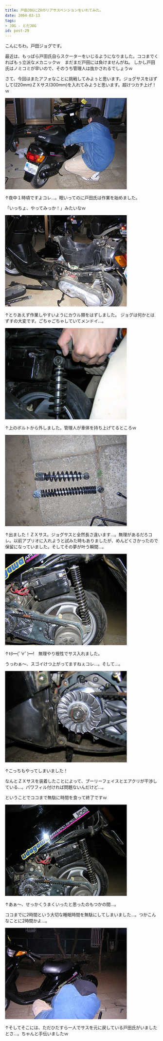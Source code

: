 ```yaml
---
title: 戸田JOGにZXのリアサスペンションをいれてみた。
date: 2004-03-13
tags:
- JOG - とだJOG
id: post-29
---
```



<p class="sentence">こんにちわ。戸田ジョグです。</p>
<p class="sentence">最近は、もっぱら戸田氏自らスクーターをいじるようになりました。ココまでくればもぅ立派なメカニックｗ　まだまだ戸田には負けませんがね。 しかし戸田氏はノミコミが早いので、そのうち管理人は抜かされるでしょうｗ</p>
<p class="sentence spacing10">さて、今回はまたアフォなことに挑戦してみよぅと思います。ジョグサスをはずして(220mm)ＺＸサス(300mm)を入れてみようと思います。超けつカチ上げ！ｗ</p>
<div class="center spacing"><img src="/photo/diary/2004.03.13_zx1.jpg" alt=""></div>
<p class="sentence">↑夜中１時頃ですよコレ...。眠いってのに戸田氏は作業を始めました。</p>
<p class="sentence spacing10">「いっちょ、やってみっか！」みたいなｗ</p>
<div class="center spacing"><img src="/photo/diary/2004.03.13_zx2.jpg" alt=""></div>
<p class="sentence spacing10">↑とりあえず作業しやすいようにカウル類をはずしました。 ジョグは何かとはずすの大変です。ごちゃごちゃしていてメンドイ...。</p>
<div class="center spacing"><img src="/photo/diary/2004.03.13_zx3.jpg" alt=""></div>
<p class="sentence spacing10">↑上のボルトから外しました。管理人が車体を持ち上げてるところｗ</p>
<div class="center spacing"><img src="/photo/diary/2004.03.13_zx4.jpg" alt=""></div>
<p class="sentence spacing10">↑出ました！ＺＸサス。ジョグサスと全然長さ違います...。無理があるだろコレ。以前アプリオに入れようと試みた時もありましたが、めんどくさかったので保留になっていました。そしてその夢が叶う瞬間...。</p>
<div class="center spacing"><img src="/photo/diary/2004.03.13_zx5.jpg" alt=""></div>
<p class="sentence">↑ｷﾀ━(ﾟ∀ﾟ)━!　無理やり根性でサス入れました。</p>
<p class="sentence spacing10">うっわぁ～、スゴイけつ上がってますねぇコレ...。そして...。</p>
<div class="center spacing"><img src="/photo/diary/2004.03.13_zx6.jpg" alt=""></div>
<p class="sentence">↑こっちもやってしまいました！</p>
<p class="sentence">なんとＺＸサスを装着したことによって、プーリーフェイスとエアクリが干渉している...。パワフィル付ければ問題ないんだけど...。</p>
<p class="sentence spacing10">ということでココまで無駄に時間を食って終了ですｗ</p>
<div class="center spacing"><img src="/photo/diary/2004.03.13_zx7.jpg" alt=""></div>
<p class="sentence">↑あぁ～、せっかくうまくいったと思ったのもつかの間...。</p>
<p class="sentence spacing10">ココまでに2時間という大切な睡眠時間を無駄にしてしまいました...。つかこんなことに2時間かよ...。</p>
<div class="center spacing"><img src="/photo/diary/2004.03.13_zx8.jpg" alt=""></div>
<p class="sentence"> ↑そしてそこには、ただひたすら一人でサスを元に戻している戸田氏がいましたとさ...。ちゃんと手伝いましたｗ</p>
